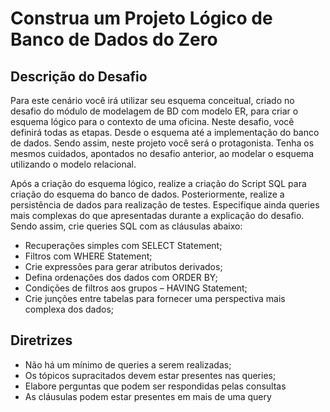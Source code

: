 # Construa um Projeto Lógico de Banco de Dados do Zero

## Descrição do Desafio
Para este cenário você irá utilizar seu esquema conceitual, criado no desafio do módulo de modelagem de BD com modelo ER, para criar o esquema lógico para o contexto de uma oficina. Neste desafio, você definirá todas as etapas. Desde o esquema até a implementação do banco de dados. Sendo assim, neste projeto você será o protagonista. Tenha os mesmos cuidados, apontados no desafio anterior, ao modelar o esquema utilizando o modelo relacional.

Após a criação do esquema lógico, realize a criação do Script SQL para criação do esquema do banco de dados. Posteriormente, realize a persistência de dados para realização de testes. Especifique ainda queries mais complexas do que apresentadas durante a explicação do desafio. Sendo assim, crie queries SQL com as cláusulas abaixo:

* Recuperações simples com SELECT Statement;
* Filtros com WHERE Statement;
* Crie expressões para gerar atributos derivados;
* Defina ordenações dos dados com ORDER BY;
* Condições de filtros aos grupos – HAVING Statement;
* Crie junções entre tabelas para fornecer uma perspectiva mais complexa dos dados;

## Diretrizes

* Não há um mínimo de queries a serem realizadas;
* Os tópicos supracitados devem estar presentes nas queries;
* Elabore perguntas que podem ser respondidas pelas consultas
* As cláusulas podem estar presentes em mais de uma query
